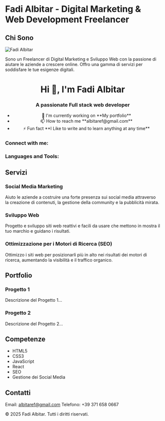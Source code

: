 # Fadi Albitar - Digital Marketing & Web Development Freelancer

## Chi Sono
![Fadi Albitar](your-photo.jpg)

Sono un Freelancer di Digital Marketing e Sviluppo Web con la passione di aiutare le aziende a crescere online. Offro una gamma di servizi per soddisfare le tue esigenze digitali.

<div align="center">
<h1 align="center">Hi 👋, I'm Fadi Albitar</h1>
<h3 align="center">A passionate Full stack web developer</h3>

<p align="left">  </p>

<p align="left">  </p>

<ul>
<li>🔭 I'm currently working on **My portfolio**</li>
<li>📫 How to reach me **albitaref@gmail.com**</li>
<li>⚡ Fun fact **I Like to write and to learn anything at any time**</li>
</ul>

<h3 align="left">Connect with me:</h3>
<p align="left">
<a href="https://www.linkedin.com/in/fadialbitar" target="_blank"></a>
</p>

<h3 align="left">Languages and Tools:</h3>
<p align="left">  </p>
</div>

## Servizi
### Social Media Marketing
Aiuto le aziende a costruire una forte presenza sui social media attraverso la creazione di contenuti, la gestione della community e la pubblicità mirata.

### Sviluppo Web
Progetto e sviluppo siti web reattivi e facili da usare che mettono in mostra il tuo marchio e guidano i risultati.

### Ottimizzazione per i Motori di Ricerca (SEO)
Ottimizzo i siti web per posizionarli più in alto nei risultati dei motori di ricerca, aumentando la visibilità e il traffico organico.

## Portfolio
### Progetto 1
Descrizione del Progetto 1...

### Progetto 2
Descrizione del Progetto 2...

## Competenze
* HTML5
* CSS3
* JavaScript
* React
* SEO
* Gestione dei Social Media

## Contatti
Email: albitaref@gmail.com
Telefono: +39 371 658 0667

&copy; 2025 Fadi Albitar. Tutti i diritti riservati.
